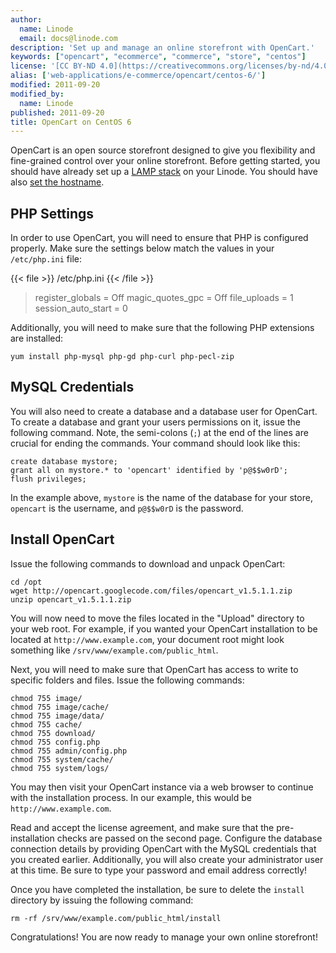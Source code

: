 ```yaml
---
author:
  name: Linode
  email: docs@linode.com
description: 'Set up and manage an online storefront with OpenCart.'
keywords: ["opencart", "ecommerce", "commerce", "store", "centos"]
license: '[CC BY-ND 4.0](https://creativecommons.org/licenses/by-nd/4.0)'
alias: ['web-applications/e-commerce/opencart/centos-6/']
modified: 2011-09-20
modified_by:
  name: Linode
published: 2011-09-20
title: OpenCart on CentOS 6
---
```


OpenCart is an open source storefront designed to give you flexibility and fine-grained control over your online storefront. Before getting started, you should have already set up a [LAMP stack](/docs/lamp-guides) on your Linode. You should have also [set the hostname](/docs/getting-started#sph_set-the-hostname).

PHP Settings
------------

In order to use OpenCart, you will need to ensure that PHP is configured properly. Make sure the settings below match the values in your `/etc/php.ini` file:

{{< file >}}
/etc/php.ini
{{< /file >}}

> register\_globals = Off magic\_quotes\_gpc = Off file\_uploads = 1 session\_auto\_start = 0

Additionally, you will need to make sure that the following PHP extensions are installed:

    yum install php-mysql php-gd php-curl php-pecl-zip

MySQL Credentials
-----------------

You will also need to create a database and a database user for OpenCart. To create a database and grant your users permissions on it, issue the following command. Note, the semi-colons (`;`) at the end of the lines are crucial for ending the commands. Your command should look like this:

    create database mystore; 
    grant all on mystore.* to 'opencart' identified by 'p@$$w0rD'; 
    flush privileges;

In the example above, `mystore` is the name of the database for your store, `opencart` is the username, and `p@$$w0rD` is the password.

Install OpenCart
----------------

Issue the following commands to download and unpack OpenCart:

    cd /opt
    wget http://opencart.googlecode.com/files/opencart_v1.5.1.1.zip
    unzip opencart_v1.5.1.1.zip

You will now need to move the files located in the "Upload" directory to your web root. For example, if you wanted your OpenCart installation to be located at `http://www.example.com`, your document root might look something like `/srv/www/example.com/public_html`.

Next, you will need to make sure that OpenCart has access to write to specific folders and files. Issue the following commands:

    chmod 755 image/
    chmod 755 image/cache/
    chmod 755 image/data/
    chmod 755 cache/
    chmod 755 download/
    chmod 755 config.php
    chmod 755 admin/config.php
    chmod 755 system/cache/
    chmod 755 system/logs/

You may then visit your OpenCart instance via a web browser to continue with the installation process. In our example, this would be `http://www.example.com`.

Read and accept the license agreement, and make sure that the pre-installation checks are passed on the second page. Configure the database connection details by providing OpenCart with the MySQL credentials that you created earlier. Additionally, you will also create your administrator user at this time. Be sure to type your password and email address correctly!

Once you have completed the installation, be sure to delete the `install` directory by issuing the following command:

    rm -rf /srv/www/example.com/public_html/install

Congratulations! You are now ready to manage your own online storefront!



